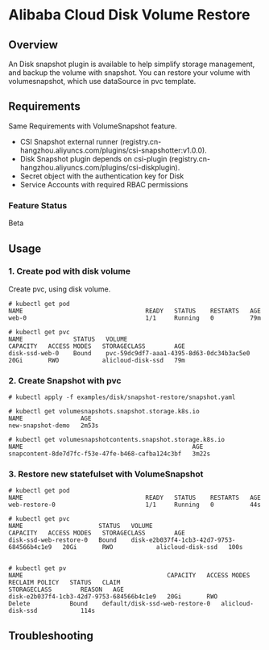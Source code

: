 # Alibaba Cloud Disk Volume Restore

## Overview

An Disk snapshot plugin is available to help simplify storage management, and backup the volume with snapshot.
You can restore your volume with volumesnapshot, which use dataSource in pvc template.


## Requirements

Same Requirements with VolumeSnapshot feature.

* CSI Snapshot external runner (registry.cn-hangzhou.aliyuncs.com/plugins/csi-snapshotter:v1.0.0).
* Disk Snapshot plugin depends on csi-plugin (registry.cn-hangzhou.aliyuncs.com/plugins/csi-diskplugin).
* Secret object with the authentication key for Disk
* Service Accounts with required RBAC permissions

### Feature Status
Beta


## Usage

### 1. Create pod with disk volume
Create pvc, using disk volume.

```
# kubectl get pod
NAME                                  READY   STATUS    RESTARTS   AGE
web-0                                 1/1     Running   0          79m

# kubectl get pvc
NAME              STATUS   VOLUME                                     CAPACITY   ACCESS MODES   STORAGECLASS        AGE
disk-ssd-web-0    Bound    pvc-59dc9df7-aaa1-4395-8d63-0dc34b3ac5e0   20Gi       RWO            alicloud-disk-ssd   79m
```


### 2. Create Snapshot with pvc
```
# kubectl apply -f examples/disk/snapshot-restore/snapshot.yaml

# kubectl get volumesnapshots.snapshot.storage.k8s.io
NAME                AGE
new-snapshot-demo   2m53s

# kubectl get volumesnapshotcontents.snapshot.storage.k8s.io
NAME                                               AGE
snapcontent-8de7d7fc-f53e-47fe-b468-cafba124c3bf   3m22s

```

### 3. Restore new statefulset with VolumeSnapshot

```
# kubectl get pod
NAME                                  READY   STATUS    RESTARTS   AGE
web-restore-0                         1/1     Running   0          44s

# kubectl get pvc
NAME                     STATUS   VOLUME                                      CAPACITY   ACCESS MODES   STORAGECLASS        AGE
disk-ssd-web-restore-0   Bound    disk-e2b037f4-1cb3-42d7-9753-684566b4c1e9   20Gi       RWO            alicloud-disk-ssd   100s


# kubectl get pv
NAME                                        CAPACITY   ACCESS MODES   RECLAIM POLICY   STATUS   CLAIM                            STORAGECLASS        REASON   AGE
disk-e2b037f4-1cb3-42d7-9753-684566b4c1e9   20Gi       RWO            Delete           Bound    default/disk-ssd-web-restore-0   alicloud-disk-ssd            114s
```

## Troubleshooting

